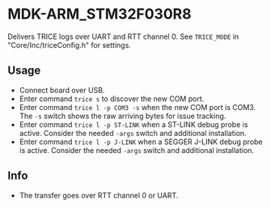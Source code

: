 # MDK-ARM_STM32F030R8

Delivers TRICE logs over UART and RTT channel 0. See `TRICE_MODE` in "Core/Inc/triceConfig.h" for settings.

## Usage

- Connect board over USB.
- Enter command `trice s` to discover the new COM port.
- Enter command `trice l -p COM3 -s` when the new COM port is COM3. The `-s` switch shows the raw arriving bytes for issue tracking.
- Enter command `trice l -p ST-LINK` when a ST-LINK debug probe is active. Consider the needed `-args` switch and additional installation.
- Enter command `trice l -p J-LINK` when a SEGGER J-LINK debug probe is active. Consider the needed `-args` switch and additional installation.

## Info

- The transfer goes over RTT channel 0 or UART.
